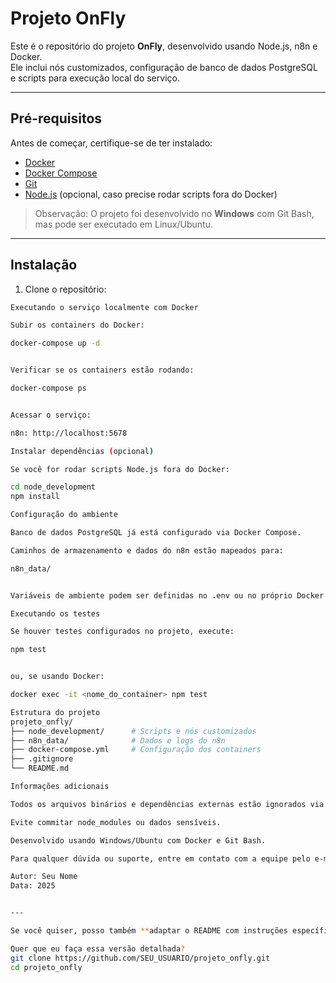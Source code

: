 # Projeto OnFly

Este é o repositório do projeto **OnFly**, desenvolvido usando Node.js, n8n e Docker.  
Ele inclui nós customizados, configuração de banco de dados PostgreSQL e scripts para execução local do serviço.

---

## Pré-requisitos

Antes de começar, certifique-se de ter instalado:

- [Docker](https://www.docker.com/get-started)  
- [Docker Compose](https://docs.docker.com/compose/install/)  
- [Git](https://git-scm.com/)  
- [Node.js](https://nodejs.org/) (opcional, caso precise rodar scripts fora do Docker)

> Observação: O projeto foi desenvolvido no **Windows** com Git Bash, mas pode ser executado em Linux/Ubuntu.

---

## Instalação

1. Clone o repositório:

```bash
Executando o serviço localmente com Docker

Subir os containers do Docker:

docker-compose up -d


Verificar se os containers estão rodando:

docker-compose ps


Acessar o serviço:

n8n: http://localhost:5678

Instalar dependências (opcional)

Se você for rodar scripts Node.js fora do Docker:

cd node_development
npm install

Configuração do ambiente

Banco de dados PostgreSQL já está configurado via Docker Compose.

Caminhos de armazenamento e dados do n8n estão mapeados para:

n8n_data/


Variáveis de ambiente podem ser definidas no .env ou no próprio Docker Compose.

Executando os testes

Se houver testes configurados no projeto, execute:

npm test


ou, se usando Docker:

docker exec -it <nome_do_container> npm test

Estrutura do projeto
projeto_onfly/
├── node_development/      # Scripts e nós customizados
├── n8n_data/              # Dados e logs do n8n
├── docker-compose.yml     # Configuração dos containers
├── .gitignore
└── README.md

Informações adicionais

Todos os arquivos binários e dependências externas estão ignorados via .gitignore.

Evite commitar node_modules ou dados sensíveis.

Desenvolvido usando Windows/Ubuntu com Docker e Git Bash.

Para qualquer dúvida ou suporte, entre em contato com a equipe pelo e-mail do projeto.

Autor: Seu Nome
Data: 2025


---

Se você quiser, posso também **adaptar o README com instruções específicas do seu nó customizado `RandomGenerator` no n8n**, para que qualquer pessoa que clonar o projeto consiga rodar exatamente como você tem localmente.  

Quer que eu faça essa versão detalhada?
git clone https://github.com/SEU_USUARIO/projeto_onfly.git
cd projeto_onfly

